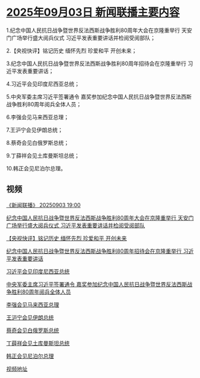 # [2025年09月03日 新闻联播主要内容](https://tv.cctv.com/lm/xwlb/day/20250903.shtml)

1.纪念中国人民抗日战争暨世界反法西斯战争胜利80周年大会在京隆重举行 天安门广场举行盛大阅兵仪式 习近平发表重要讲话并检阅受阅部队；

2.【央视快评】铭记历史 缅怀先烈 珍爱和平 开创未来；

3.纪念中国人民抗日战争暨世界反法西斯战争胜利80周年招待会在京隆重举行 习近平发表重要讲话；

4.习近平会见印度尼西亚总统；

5.中央军委主席习近平签署通令 嘉奖参加纪念中国人民抗日战争暨世界反法西斯战争胜利80周年阅兵全体人员；

6.李强会见马来西亚总理；

7.王沪宁会见伊朗总统；

8.蔡奇会见白俄罗斯总统；

9.丁薛祥会见土库曼斯坦总统；

10.韩正会见尼泊尔总理。

## 视频

[《新闻联播》 20250903 19:00](https://tv.cctv.com/2025/09/03/VIDEGZIcOnIBMzenMLK51YUe250903.shtml)

[纪念中国人民抗日战争暨世界反法西斯战争胜利80周年大会在京隆重举行 天安门广场举行盛大阅兵仪式 习近平发表重要讲话并检阅受阅部队](https://tv.cctv.com/2025/09/03/VIDEKm7nKLt39rFNEdaFyRMM250903.shtml)

[【央视快评】铭记历史 缅怀先烈 珍爱和平 开创未来](https://tv.cctv.com/2025/09/03/VIDE1yEPApcJTl4SbtLEq4vk250903.shtml)

[纪念中国人民抗日战争暨世界反法西斯战争胜利80周年招待会在京隆重举行 习近平发表重要讲话](https://tv.cctv.com/2025/09/03/VIDE2ZFunEYpAr8usIw1wZF8250903.shtml)

[习近平会见印度尼西亚总统](https://tv.cctv.com/2025/09/03/VIDEx9jrBc7gy0KHNC5ofqoZ250903.shtml)

[中央军委主席习近平签署通令 嘉奖参加纪念中国人民抗日战争暨世界反法西斯战争胜利80周年阅兵全体人员](https://tv.cctv.com/2025/09/03/VIDEMLdWtEk3bf9Rdtp2XlnL250903.shtml)

[李强会见马来西亚总理](https://tv.cctv.com/2025/09/03/VIDEbQyu5tTHbQdgDD4a5upq250903.shtml)

[王沪宁会见伊朗总统](https://tv.cctv.com/2025/09/03/VIDE7CLrmYnX5R3L0XtTFcDd250903.shtml)

[蔡奇会见白俄罗斯总统](https://tv.cctv.com/2025/09/03/VIDE8obE3wlD9IMPlPPZQTsa250903.shtml)

[丁薛祥会见土库曼斯坦总统](https://tv.cctv.com/2025/09/03/VIDEE9Yf6mnihTQKsVjC7kaj250903.shtml)

[韩正会见尼泊尔总理](https://tv.cctv.com/2025/09/03/VIDEMrQ5kv6LrcBBEbdcnUVI250903.shtml)

[视频地址](https://tv.cctv.com/lm/xwlb/day/20250903.shtml) 

